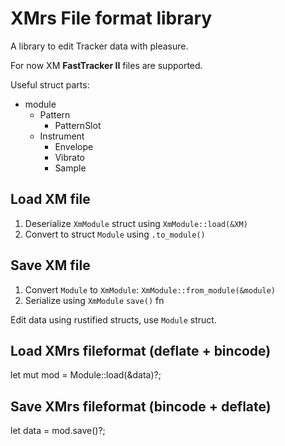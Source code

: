 # XMrs File format library

A library to edit Tracker data with pleasure.

For now XM **FastTracker II** files are supported.

Useful struct parts:

- module
  - Pattern
    - PatternSlot
  - Instrument
    - Envelope
    - Vibrato
    - Sample

## Load XM file

1. Deserialize `XmModule` struct using `XmModule::load(&XM)`
2. Convert to struct `Module` using `.to_module()`

## Save XM file

1. Convert `Module` to `XmModule`: `XmModule::from_module(&module)`
2. Serialize using `XmModule` `save()` fn

Edit data using rustified structs, use `Module` struct.

## Load XMrs fileformat (deflate + bincode)

let mut mod = Module::load(&data)?;

## Save XMrs fileformat (bincode + deflate)

let data = mod.save()?;
